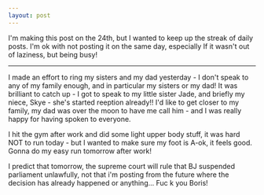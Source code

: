 ```yaml
---
layout: post
---
```

I'm making this post on the 24th, but I wanted to keep up the streak of daily posts. I'm ok with not posting it on the same day, especially If it wasn't out of laziness, but being busy!

---

I made an effort to ring my sisters and my dad yesterday - I don't speak to any of my family enough, and in particular my sisters or my dad! It was brilliant to catch up - I got to speak to my little sister Jade, and briefly my niece, Skye - she's started reeption already!! I'd like to get closer to my family, my dad was over the moon to have me call him - and I was really happy for having spoken to everyone.

I hit the gym after work and did some light upper body stuff, it was hard NOT to run today - but I wanted to make sure my foot is A-ok, it feels good. Gonna do my easy run tomorrow after work!

I predict that tomorrow, the supreme court will rule that BJ suspended parliament unlawfully, not that i'm posting from the future where the decision has already happened or anything... Fuc k you Boris!
